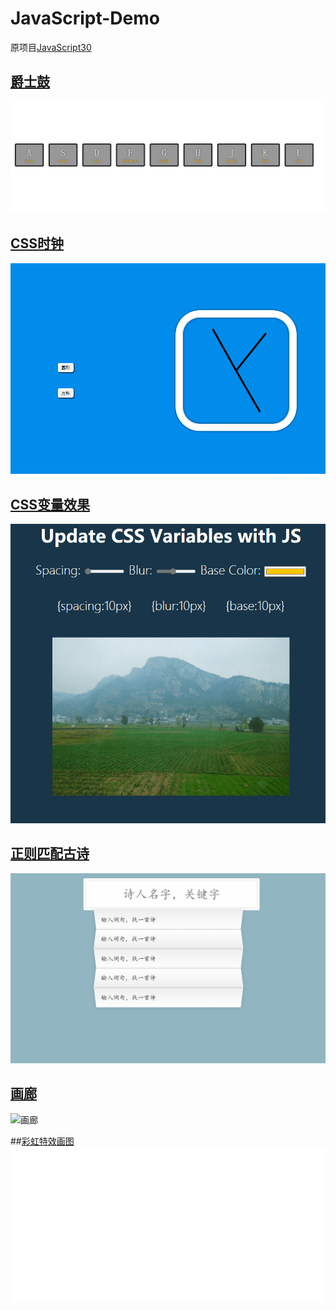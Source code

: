 # JavaScript-Demo
原项目[JavaScript30](http://30daysofjs.michaeleinsohn.com/)

## [爵士鼓](https://github.com/afetmin/JavaScript-Demo/tree/master/JavaScript%20Drum%20Kit)
![带音效的爵士鼓](https://github.com/afetmin/JavaScript-Demo/blob/master/JavaScript%20Drum%20Kit/boom.gif)

## [CSS时钟](https://github.com/afetmin/JavaScript-Demo/tree/master/CSS%20CLOCK)
![时钟](https://github.com/afetmin/JavaScript-Demo/blob/master/CSS%20CLOCK/clock.gif)

## [CSS变量效果](https://github.com/afetmin/JavaScript-Demo/tree/master/CSS%E5%8F%98%E9%87%8F)
![CSS变量](https://github.com/afetmin/JavaScript-Demo/blob/master/CSS%E5%8F%98%E9%87%8F/css%20veriables.gif)

## [正则匹配古诗](https://github.com/afetmin/JavaScript-Demo/tree/master/Fetch%E6%AD%A3%E5%88%99%E5%8F%A4%E8%AF%97%E5%8C%B9%E9%85%8D)
![正则匹配古诗](https://github.com/afetmin/JavaScript-Demo/blob/master/Fetch%E6%AD%A3%E5%88%99%E5%8F%A4%E8%AF%97%E5%8C%B9%E9%85%8D/%E6%AD%A3%E5%88%99%E5%8C%B9%E9%85%8D%E5%8F%A4%E8%AF%97.gif)

## [画廊](https://github.com/afetmin/JavaScript-Demo/tree/master/Flex%20Panel%20Gallery)
![画廊](https://github.com/afetmin/JavaScript-Demo/blob/master/Flex%20Panel%20Gallery/gallery.gif)

##[彩虹特效画图](https://github.com/afetmin/JavaScript-Demo/tree/master/HTML5%20canvas)
![彩虹特效画图](https://github.com/afetmin/JavaScript-Demo/blob/master/HTML5%20canvas/html5%20canvas.gif)
